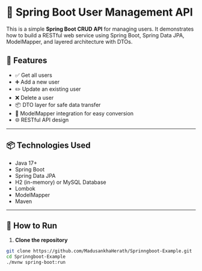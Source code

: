 # 🌱 Spring Boot User Management API

This is a simple **Spring Boot CRUD API** for managing users. It demonstrates how to build a RESTful web service using Spring Boot, Spring Data JPA, ModelMapper, and layered architecture with DTOs.

## 🚀 Features

- ✅ Get all users
- ➕ Add a new user
- ✏️ Update an existing user
- ❌ Delete a user
- 📦 DTO layer for safe data transfer
- 🔄 ModelMapper integration for easy conversion
- 🌐 RESTful API design

---

## 📦 Technologies Used

- Java 17+
- Spring Boot
- Spring Data JPA
- H2 (in-memory) or MySQL Database
- Lombok
- ModelMapper
- Maven

---

## 🔧 How to Run

1. **Clone the repository**

```bash
git clone https://github.com/MadusankhaHerath/Sprinngboot-Example.git
cd Sprinngboot-Example
./mvnw spring-boot:run
